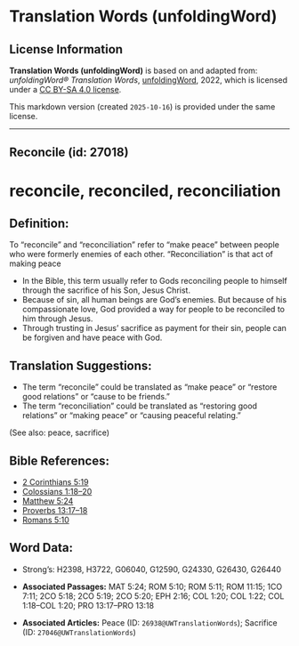 # Translation Words (unfoldingWord)

## License Information

**Translation Words (unfoldingWord)** is based on and adapted from: _unfoldingWord® Translation Words_, [unfoldingWord](https://unfoldingword.org/utw), 2022, which is licensed under a [CC BY-SA 4.0 license](https://creativecommons.org/licenses/by-sa/4.0/legalcode.en).

This markdown version (created `2025-10-16`) is provided under the same license.



--------------------------------

## Reconcile (id: 27018)

reconcile, reconciled, reconciliation
=====================================

Definition:
-----------

To “reconcile” and “reconciliation” refer to “make peace” between people who were formerly enemies of each other. “Reconciliation” is that act of making peace

* In the Bible, this term usually refer to Gods reconciling people to himself through the sacrifice of his Son, Jesus Christ.
* Because of sin, all human beings are God’s enemies. But because of his compassionate love, God provided a way for people to be reconciled to him through Jesus.
* Through trusting in Jesus’ sacrifice as payment for their sin, people can be forgiven and have peace with God.

Translation Suggestions:
------------------------

* The term “reconcile” could be translated as “make peace” or “restore good relations” or “cause to be friends.”
* The term “reconciliation” could be translated as “restoring good relations” or “making peace” or “causing peaceful relating.”

(See also: peace, sacrifice)

Bible References:
-----------------

* [2 Corinthians 5:19](https://ref.ly/2Cor5:19)
* [Colossians 1:18–20](https://ref.ly/Col1:18-Col1:20)
* [Matthew 5:24](https://ref.ly/Matt5:24)
* [Proverbs 13:17–18](https://ref.ly/Prov13:17-Prov13:18)
* [Romans 5:10](https://ref.ly/Rom5:10)

Word Data:
----------

* Strong’s: H2398, H3722, G06040, G12590, G24330, G26430, G26440

* **Associated Passages:** MAT 5:24; ROM 5:10; ROM 5:11; ROM 11:15; 1CO 7:11; 2CO 5:18; 2CO 5:19; 2CO 5:20; EPH 2:16; COL 1:20; COL 1:22; COL 1:18–COL 1:20; PRO 13:17–PRO 13:18
* **Associated Articles:** Peace (ID: `26938@UWTranslationWords`); Sacrifice (ID: `27046@UWTranslationWords`)

